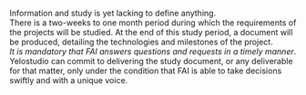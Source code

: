 Information and study is yet lacking to define anything.  
There is a two-weeks to one month period during which the requirements of the projects will be studied. At the end of this study period, a document will be produced, detailing the technologies and milestones of the project.  
*It is mandatory that FAI answers questions and requests in a timely manner*. Yelostudio can commit to delivering the study document, or any deliverable for that matter, only under the condition that FAI is able to take decisions swiftly and with a unique voice.